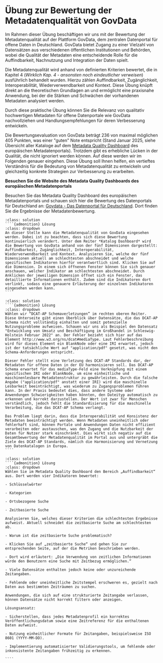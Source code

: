 # Übung zur Bewertung der Metadatenqualität von GovData 
Im Rahmen dieser Übung beschäftigen wir uns mit der Bewertung der Metadatenqualität auf der Plattform GovData, dem zentralen Datenportal für offene Daten in Deutschland. GovData bietet Zugang zu einer Vielzahl von Datensätzen aus verschiedenen öffentlichen Institutionen und Behörden, wobei die Qualität der Metadaten eine entscheidende Rolle für die Auffindbarkeit, Nachnutzung und Integration der Daten spielt.

Die Metadatenqualität wird anhand von definierten Kriterien bewertet, die in Kapitel 4 (*Wirklich Kap. 4 - ansonsten noch eindeutlicher verweisen*) ausführlich behandelt wurden. Hierzu zählen Auffindbarkeit, Zugänglichkeit, Interoperabilität, Wiederverwendbarkeit und Kontext. Diese Übung knüpft direkt an die theoretischen Grundlagen an und ermöglicht eine praxisnahe Anwendung, bei der die Stärken und Schwächen der vorhandenen Metadaten analysiert werden.

Durch diese praktische Übung können Sie die Relevanz von qualitativ hochwertigen Metadaten für offene Datenportale wie GovData nachvollziehen und Handlungsempfehlungen für deren Verbesserung entwickeln.

Die Bewertungsevaluation von GovData beträgt 236 von maximal möglichen 405 Punkten, was einer "guten" Note entspricht (Stand Januar 2025, siehe Übersicht aller Kataloge auf dem [Metadata Quality Dashboard](https://data.europa.eu/mqa/?locale=de) des europäischen Metadatenportals). Trotzdem gibt es erhebliche Lücken in der Qualität, die nicht ignoriert werden können. Auf diese werden wir im Folgenden genauer eingehen.  Diese Übung soll Ihnen helfen, ein vertieftes Verständnis für die Bedeutung von Metadatenqualität zu entwickeln und gleichzeitig konkrete Strategien zur Verbesserung zu erarbeiten. 

**Besuchen Sie die Website des Metadata Quality Dashboards des europäischen Metadatenportals** 

Besuchen Sie das Metadata Quality Dashboard des europäischen Metadatenportals und schauen sich hier die Bewertung des Datenportals für Deutschland an: [Govdata - Das Datenportal für Deutschland](https://data.europa.eu/mqa/catalogues/govdata/?locale=de). Dort finden Sie die Ergebnisse der Metadatenbewertung. 

`````{admonition} 1. Worauf beziehen sich die meisten Zugangsprobleme im deutschen Datenportal (GovData?)
:class: solution
````{admonition} Lösung
:class: dropdown
An dieser Stelle kann die Metadatenqualität von GovData eingesehen werden. Dabei ist zu beachten, dass sich diese Bewertung kontinuierlich verändert. Unter dem Reiter *Katalog Dashboard* wird die Bewertung von GovData anhand von der fünf Dimensionen dargestellt: Auffindbarkeit, Zugänglichkeit, Interoperabilität, Wiederverwendbarkeit und Kontext. Analysieren Sie, welche der fünf Dimensionen aktuell am schlechtesten abschneidet und welche spezifischen Indikatoren hierfür verantwortlich sind. Klicken Sie auf die Dimension. In einem sich öffnenen Fenster können Sie sich genauer anschauen, welcher Indikator am schlechtesten abschneidet. Durch Anklicken der jeweiligen Dimension öffnet sich ein Fenster, das detaillierte Informationen enthält. Zudem sind die Indikatoren dort verlinkt, sodass eine genauere Erläuterung der einzelnen Indikatoren eingesehen werden kann.
````
`````

`````{admonition} Warum sind Elemente der DCAT-AP-Schema verletzt? Warum wird das zum Problem?
:class: solution
````{admonition} Lösung
:class: dropdown
Wählen wir “DCAT-AP Schemaverletzungen” im rechten oberen Reiter. Diese Unterseite gibt einen Überblick über Datensätze, die das DCAT-AP Schema nicht vollständig einhalten und somit potenzielle Nutzungsprobleme aufweisen. Schauen wir uns als Beispiel den Datensatz "Entwicklung von Umsatz und Beschäftigung im Großhandel in Schleswig-Holstein Februar 2022" an. Der Fehler bezieht sich hier auf das Element http://www.w3.org/ns/dcat#mediaType. Laut Fehlerbeschreibung wird für dieses Element ein BlankNode oder eine IRI erwartet, jedoch ist der tatsächliche Wert auf "application/pdf" gesetzt, was nicht den Schema-Anforderungen entspricht.

Dieser Fehler stellt eine Verletzung des DCAT-AP Standards dar, der Metadaten für offene Daten in der EU harmonisieren soll. Das DCAT-AP Schema erwartet für das mediaType-Feld eine Verknüpfung mit einem spezifischen IRI oder BlankNode, um eine einheitliche und maschinenlesbare Metadatenstruktur zu gewährleisten. Durch die falsche Angabe ("application/pdf" anstatt einer IRI) wird die maschinelle Lesbarkeit beeinträchtigt, was wiederum zu Zugangsproblemen führen kann. In der Praxis bedeutet dies, dass andere Systeme oder Anwendungen Schwierigkeiten haben könnten, den Dateityp automatisch zu erkennen und korrekt darzustellen. Der Wert ist zwar für Menschen verständlich, jedoch fehlt die Standardisierung für die maschinelle Verarbeitung, die das DCAT-AP Schema verlangt.

Das Problem liegt darin, dass die Interoperabilität und Konsistenz der Metadaten beeinträchtigt werden. Wenn Metadaten uneinheitlich oder fehlerhaft sind, können Portale und Anwendungen Daten nicht effizient verarbeiten oder austauschen, was den Zugang und die Nutzbarkeit der Daten für Nutzer stark einschränkt. Dies wirkt sich negativ auf die Gesamtbewertung der Metadatenqualität im Portal aus und untergräbt die Ziele des DCAT-AP Standards, nämlich die Harmonisierung und Vernetzung von Datenkatalogen in Europa.
````
`````
`````{admonition} Bewertung der Auffindbarkeit: Welche Indikatoren schneiden am schlechtesten ab?
:class: solution
````{admonition} Lösung
:class: dropdown
Wählen Sie im Metadata Quality Dashboard den Bereich „Auffindbarkeit“ aus. Dort werden vier Indikatoren bewertet:

- Schlüsselwörter

- Kategorien

- Ortsbezogene Suche

- Zeitbasierte Suche

Analysieren Sie, welches dieser Kriterien die schlechtesten Ergebnisse aufweist. Aktuell schneidet die zeitbasierte Suche am schlechtesten ab.

- Warum ist die zeitbasierte Suche problematisch?

- Klicken Sie auf „zeitbasierte Suche“ und gehen Sie zur entsprechenden Seite, auf der die Metriken beschrieben werden.

- Dort wird erläutert: „Die Verwendung von zeitlichen Informationen würde den Benutzern eine Suche mit Zeitbezug ermöglichen.“

- Viele Datensätze enthalten jedoch keine oder unzureichende Zeitangaben.

- Fehlende oder uneinheitliche Zeitstempel erschweren es, gezielt nach Daten aus bestimmten Zeiträumen zu suchen.

Anwendungen, die sich auf eine strukturierte Zeitangabe verlassen, können Datensätze nicht korrekt filtern oder anzeigen.

Lösungsansatz:

- Sicherstellen, dass jedes Metadatenprofil ein korrektes Veröffentlichungsdatum sowie eine Zeitreferenz für die enthaltenen Daten aufweist.

- Nutzung einheitlicher Formate für Zeitangaben, beispielsweise ISO 8601 (YYYY-MM-DD).

- Implementierung automatisierter Validierungstools, um fehlende oder inkonsistente Zeitangaben frühzeitig zu erkennen.

````
`````